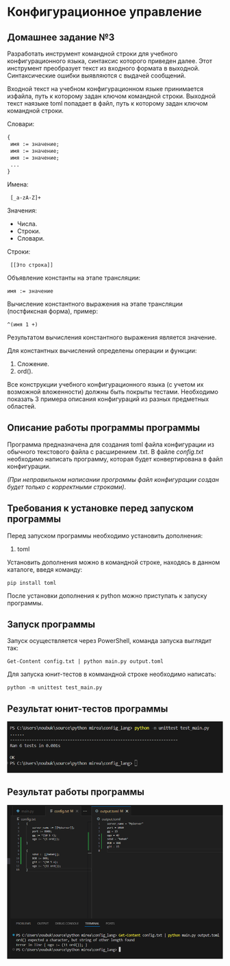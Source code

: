 # Конфигурационное управление

## Домашнее задание №3

Разработать инструмент командной строки для учебного конфигурационного языка, синтаксис которого приведен далее. Этот инструмент преобразует текст из входного формата в выходной. Синтаксические ошибки выявляются с выдачей сообщений.

Входной текст на учебном конфигурационном языке принимается изфайла, путь к которому задан ключом командной строки. Выходной текст наязыке toml попадает в файл, путь к которому задан ключом командной строки.

Словари:
```
{
 имя := значение;
 имя := значение;
 имя := значение;
 ...
}
```

Имена:
```
 [_a-zA-Z]+
```

Значения:

* Числа.
* Строки.
* Словари.


Строки:
```
 [[Это строка]]
```

Объявление константы на этапе трансляции:
```
имя := значение
```
Вычисление константного выражения на этапе трансляции (постфиксная форма), пример:
```
^(имя 1 +)
```
Результатом вычисления константного выражения является значение.

Для константных вычислений определены операции и функции:

1. Сложение.
2. ord().

Все конструкции учебного конфигурационного языка (с учетом их возможной вложенности) должны быть покрыты тестами. Необходимо показать 3 примера описания конфигураций из разных предметных областей.

## Описание работы программы программы

Программа предназначена для создания toml файла конфигурации из обычного текстового файла с расширением .txt. В файле *config.txt* необходимо написать программу, которая будет конвертирована в файл конфигурации. 

*(При неправильном написании программы файл конфигурации создан будет только с корректными строками)*.


## Требования к установке перед запуском программы

Перед запуском программы необходимо установить дополнения:
1. toml

Установить дополнения можно в командной строке, находясь в данном каталоге, введя команду:
```
pip install toml
```
После установки дополнения к python можно приступать к запуску программы.

## Запуск программы

Запуск осуществляется через PowerShell, команда запуска выглядит так:
```
Get-Content config.txt | python main.py output.toml
```

Для запуска юнит-тестов в коммандной строке необходимо написать:
```
python -m unittest test_main.py
```

## Результат юнит-тестов программы

![img.png](images/tests.png)

## Результат работы программы

![img.png](images/run.png)
